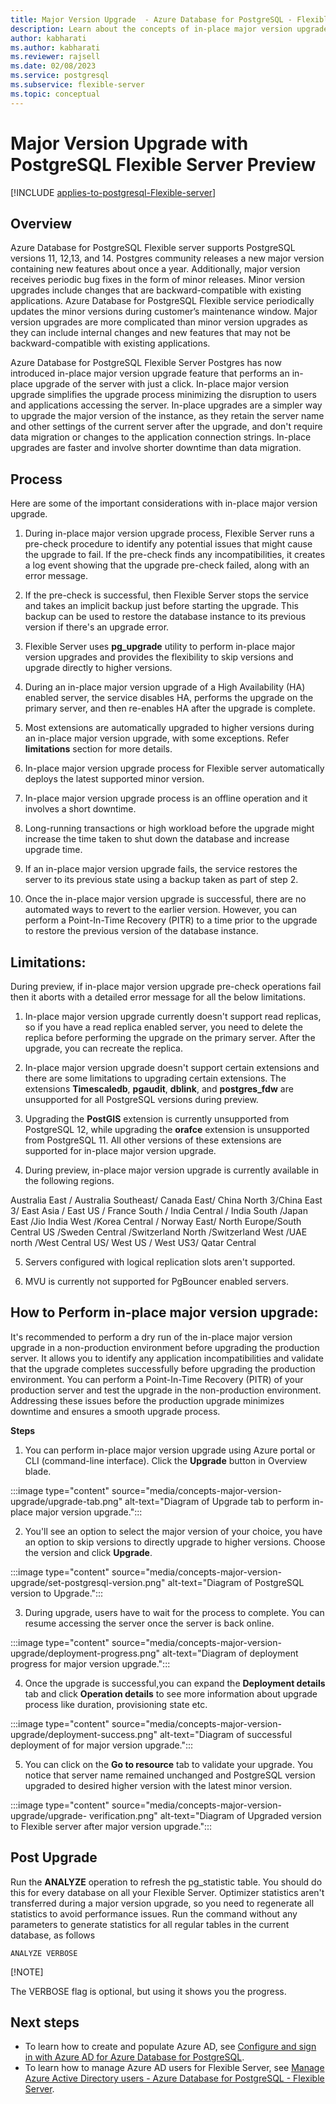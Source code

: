 ```yaml
---
title: Major Version Upgrade  - Azure Database for PostgreSQL - Flexible Server Preview
description: Learn about the concepts of in-place major version upgrade with Azure Database for PostgreSQL - Flexible Server
author: kabharati
ms.author: kabharati
ms.reviewer: rajsell
ms.date: 02/08/2023
ms.service: postgresql
ms.subservice: flexible-server
ms.topic: conceptual
---
```


# Major Version Upgrade with PostgreSQL Flexible Server Preview

[!INCLUDE [applies-to-postgresql-Flexible-server](../includes/applies-to-postgresql-Flexible-server.md)]


## Overview
Azure Database for PostgreSQL Flexible server supports PostgreSQL versions 11, 12,13, and 14. Postgres community releases a new major version containing new features about once a year. Additionally, major version receives periodic bug fixes in the form of minor releases. Minor version upgrades include changes that are backward-compatible with existing applications. Azure Database for PostgreSQL Flexible service periodically updates the minor versions during customer’s maintenance window. Major version upgrades are more complicated than minor version upgrades as they can include internal changes and new features that may not be backward-compatible with existing applications. 

Azure Database for PostgreSQL Flexible Server Postgres has now introduced in-place major version upgrade feature that performs an in-place upgrade of the server with just a click. In-place major version upgrade simplifies the upgrade process minimizing the disruption to users and applications accessing the server. In-place upgrades are a simpler way to upgrade the major version of the instance, as they retain the server name and other settings of the current server after the upgrade, and don't require data migration or changes to the application connection strings. In-place upgrades are faster and involve shorter downtime than data migration. 


## Process

Here are some of the important considerations with in-place major version upgrade. 

1. During in-place major version upgrade process,  Flexible Server runs a pre-check procedure to identify any potential issues that might cause the upgrade to fail. If the pre-check finds any incompatibilities, it creates a log event showing that the upgrade pre-check failed, along with an error message. 

2. If the pre-check is successful, then Flexible Server stops the service and takes an implicit backup just before starting the upgrade. This backup can be used to restore the database instance to its previous version if there's an upgrade error. 

3. Flexible Server uses  **pg_upgrade** utility to perform in-place major version upgrades and  provides the flexibility to skip versions and upgrade directly to higher versions. 

4. During an in-place major version upgrade of a High Availability (HA) enabled server, the service disables HA, performs the upgrade on the primary server, and then re-enables HA after the upgrade is complete. 

5. Most extensions are automatically upgraded to higher versions during an in-place major version upgrade, with some exceptions. Refer **limitations** section for more details. 

6. In-place major version upgrade process for Flexible server automatically deploys the latest supported minor version. 

7. In-place major version upgrade process is an offline operation and it involves a short downtime.  

8. Long-running transactions or high workload before the upgrade might increase the time taken to shut down the database and increase upgrade time. 

9. If an in-place major version upgrade fails, the service restores the server to its previous state using a backup taken as part of step 2.

10. Once the in-place major version upgrade is successful, there are no automated ways to revert to the earlier version. However, you can perform a Point-In-Time Recovery (PITR) to a time prior to the upgrade to restore the previous 
version of the database instance. 

## Limitations:  

During preview, if in-place major version upgrade pre-check operations fail then it aborts with a detailed error message for all the below limitations.

1. In-place major version upgrade currently doesn't support read replicas, so if you have a read replica enabled server, you need to delete the replica before performing the upgrade on the primary server. After the upgrade, you can recreate the replica. 

2. In-place major version upgrade doesn't support certain extensions and there are some limitations to upgrading certain extensions. The extensions **Timescaledb**, **pgaudit**, **dblink**, and **postgres_fdw** are unsupported for all PostgreSQL versions during preview. 

3. Upgrading the **PostGIS** extension is currently unsupported from PostgreSQL 12, while upgrading the **orafce** extension is unsupported from PostgreSQL 11. All other versions of these extensions are supported for in-place major version upgrade. 

4. During preview, in-place major version upgrade is currently available in the following regions.  

Australia East / Australia Southeast/ Canada East/ China North 3/China East 3/ East Asia / East US / France South / India Central / India South /Japan East /Jio India West /Korea Central / Norway East/ North Europe/South Central US /Sweden Central /Switzerland North /Switzerland West /UAE north /West Central US/ West US / West US3/ Qatar  Central

5. Servers configured with logical replication slots aren't supported. 

6. MVU is currently not supported for PgBouncer enabled servers.

## How to Perform in-place major version upgrade: 

It's recommended to perform a dry run of the in-place major version upgrade in a non-production environment before upgrading the production server. It allows you to identify any application incompatibilities and validate that the upgrade completes successfully before upgrading the production environment. You can perform a Point-In-Time Recovery (PITR) of your production server and test the upgrade in the non-production environment. Addressing these issues before the production upgrade minimizes downtime and ensures a smooth upgrade process. 

**Steps**

1. You can perform in-place major version upgrade using Azure portal or CLI (command-line interface).  Click the **Upgrade** button in Overview blade.




  :::image type="content" source="media/concepts-major-version-upgrade/upgrade-tab.png" alt-text="Diagram of Upgrade tab to perform in-place major version upgrade.":::




2. You'll see an option to select the major version of your choice, you have an option to skip versions to directly upgrade to higher versions. Choose the version and click **Upgrade**. 




:::image type="content" source="media/concepts-major-version-upgrade/set-postgresql-version.png" alt-text="Diagram of PostgreSQL version to Upgrade.":::




3. During upgrade, users have to wait for the process to complete. You can resume accessing the server once the server is back online. 




:::image type="content" source="media/concepts-major-version-upgrade/deployment-progress.png" alt-text="Diagram of deployment progress for major version upgrade.":::






4. Once the upgrade is successful,you can expand the **Deployment details** tab and click **Operation details**  to see more information about upgrade process like duration, provisioning state etc. 






:::image type="content" source="media/concepts-major-version-upgrade/deployment-success.png" alt-text="Diagram of successful deployment of for major version upgrade.":::





5. You can click on the **Go to resource** tab to validate your upgrade. You notice that server name remained unchanged and PostgreSQL version upgraded to desired higher version with the latest minor version. 





:::image type="content" source="media/concepts-major-version-upgrade/upgrade- verification.png" alt-text="Diagram of Upgraded version to Flexible server after major version upgrade.":::


## Post Upgrade

Run the **ANALYZE** operation to refresh the pg_statistic table. You should do this for every database on all your Flexible Server. Optimizer statistics aren't transferred during a major version upgrade, so you need to regenerate all statistics to avoid performance issues. Run the command without any parameters to generate statistics for all regular tables in the current database, as follows


```
ANALYZE VERBOSE
```
[!NOTE]  

The VERBOSE flag is optional, but using it shows you the progress. 

## Next steps

- To learn how to create and populate Azure AD, see [Configure and sign in with Azure AD for Azure Database for PostgreSQL](how-to-configure-sign-in-azure-ad-authentication.md).
- To learn how to manage Azure AD users for Flexible Server, see [Manage Azure Active Directory users - Azure Database for PostgreSQL - Flexible Server](how-to-manage-azure-ad-users.md).

<!--Image references-->

[1]: ./media/concepts-azure-ad-authentication/authentication-flow.png
[2]: ./media/concepts-azure-ad-authentication/admin-structure.png
